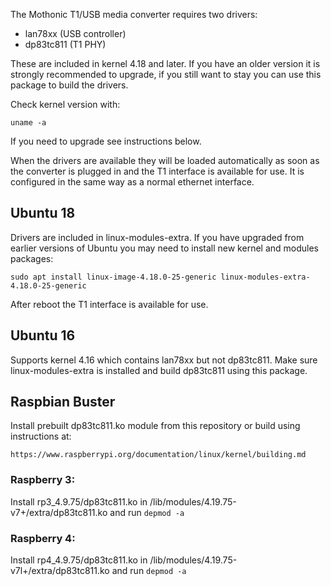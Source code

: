 The Mothonic T1/USB media converter requires two drivers:

   * lan78xx (USB controller)
   * dp83tc811 (T1 PHY)

These are included in kernel 4.18 and later. If you have an older version it is strongly recommended to upgrade, if you still want to stay you can use this package to build the drivers.

Check kernel version with:

    uname -a

If you need to upgrade see instructions below.

When the drivers are available they will be loaded automatically as soon as the converter is plugged in and the T1 interface is available for use. It is configured in the same way as a normal ethernet interface.


## Ubuntu 18

Drivers are included in linux-modules-extra. If you have upgraded from earlier versions of Ubuntu you may need to install new kernel and modules packages:
    
    sudo apt install linux-image-4.18.0-25-generic linux-modules-extra-4.18.0-25-generic
    
After reboot the T1 interface is available for use.

## Ubuntu 16

Supports kernel 4.16 which contains lan78xx but not dp83tc811. Make sure linux-modules-extra is installed and build dp83tc811 using this package.


## Raspbian Buster

Install prebuilt dp83tc811.ko module from this repository or build using instructions at:

    https://www.raspberrypi.org/documentation/linux/kernel/building.md

### Raspberry 3:

Install rp3_4.9.75/dp83tc811.ko in /lib/modules/4.19.75-v7+/extra/dp83tc811.ko and run `depmod -a`

### Raspberry 4:

Install rp4_4.9.75/dp83tc811.ko in /lib/modules/4.19.75-v7l+/extra/dp83tc811.ko and run `depmod -a`
